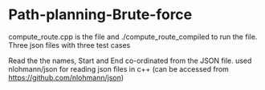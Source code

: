 # Path-planning-Brute-force

compute_route.cpp is the file and ./compute_route_compiled to run the file.
Three json files with three test cases

Read the the names, Start and End co-ordinated from the JSON file. used nlohmann/json for reading json files in c++ (can be accessed from https://github.com/nlohmann/json)
